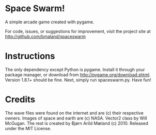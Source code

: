 # Space Swarm!

A simple arcade game created with pygame.

For code, issues, or suggestions for improvement, visit the project site at
http://github.com/bmaland/spaceswarm

# Instructions

The only dependency except Python is pygame. Install it through your package
manager, or download from http://pygame.org/download.shtml. Version 1.8.1+
should be fine. Next, simply run spaceswarm.py. Have fun!

# Credits

The wave files were found on the internet and are (c) their respective
owners. Images of space and earth are (c) NASA. Vector2 class by Will
McGugan. The rest is created by Bjørn Arild Mæland (c) 2010. Released under the
MIT License.
